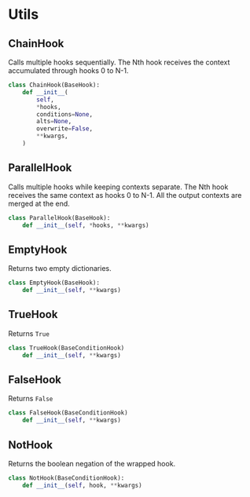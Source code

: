 # Utils

## ChainHook

Calls multiple hooks sequentially. The Nth hook receives the context accumulated through hooks 0 to N-1.

```python
class ChainHook(BaseHook):
    def __init__(
        self,
        *hooks,
        conditions=None,
        alts=None,
        overwrite=False,
        **kwargs,
    )
```

## ParallelHook

Calls multiple hooks while keeping contexts separate. The Nth hook receives the same context as hooks 0 to N-1. All the output contexts are merged at the end.


```python
class ParallelHook(BaseHook):
    def __init__(self, *hooks, **kwargs)
```


## EmptyHook

Returns two empty dictionaries.

```python
class EmptyHook(BaseHook):
    def __init__(self, **kwargs)
```


## TrueHook

Returns ```True```

```python
class TrueHook(BaseConditionHook)
    def __init__(self, **kwargs)
```

## FalseHook

Returns ```False```

```python
class FalseHook(BaseConditionHook)
    def __init__(self, **kwargs)
```

## NotHook

Returns the boolean negation of the wrapped hook.

```python
class NotHook(BaseConditionHook):
    def __init__(self, hook, **kwargs)
```
